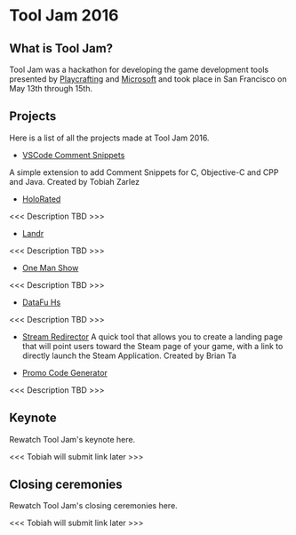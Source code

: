# Tool Jam 2016 #

## What is Tool Jam? ##
Tool Jam was a hackathon for developing the game development tools presented by [Playcrafting](https://www.playcrafting.com/) and [Microsoft](https://developer.microsoft.com/) and took place in San Francisco on May 13th through 15th.

## Projects ##

Here is a list of all the projects made at Tool Jam 2016.

- [VSCode Comment Snippets](https://github.com/TobiahZ/vscode-comment-snippets)

 A simple extension to add Comment Snippets for C, Objective-C and CPP and Java.
 Created by Tobiah Zarlez

- [HoloRated](https://github.com/JonECG/HoloRated)

 <<< Description TBD >>>

- [Landr](https://github.com/BerniceChua/landr)

 <<< Description TBD >>>

- [One Man Show](https://github.com/Knoopx/playcrafting-hackathon/) 

 <<< Description TBD >>>
 
- [DataFu Hs](https://github.com/datafu/hs)

 <<< Description TBD >>>
 
- [Stream Redirector](https://github.com/bctaucsd/steamredirector)
 A quick tool that allows you to create a landing page that will point users toward the Steam page of your game, with a link to directly launch the Steam Application.
 Created by Brian Ta

- [Promo Code Generator](https://github.com/pujariamol/promo_code_generator)

 <<< Description TBD >>>

## Keynote ##

Rewatch Tool Jam's keynote here.

<<< Tobiah will submit link later >>>

## Closing ceremonies ##

Rewatch Tool Jam's closing ceremonies here.

<<< Tobiah will submit link later >>>
